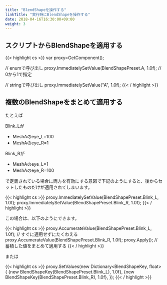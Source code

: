 ```yaml
---
title: "BlendShapeを操作する"
linkTitle: "実行時にBlendShapeを操作する"
date: 2018-04-16T16:30:00+09:00
weight: 3
---
```


## スクリプトからBlendShapeを適用する

{{< highlight cs >}}
var proxy=GetComponent<VRMBlendShapeProxy>();

// enumで呼び出し
proxy.ImmediatelySetValue(BlendShapePreset.A, 1.0f); // 0から1で指定

// stringで呼び出し
proxy.ImmediatelySetValue("A", 1.0f);
{{< / highlight >}}

## 複数のBlendShapeをまとめて適用する

たとえば

Blink_Lが

* MeshAのeye_L=100
* MeshAのeye_R=1

Blink_Rが

* MeshAのeye_L=1
* MeshAのeye_R=100

で定義されている場合に両方を有効にする意図で下記のようにすると、後からセットしたものだけが適用されてしまいます。

{{< highlight cs >}}
proxy.ImmediatelySetValue(BlendShapePreset.Blink_L, 1.0f);
proxy.ImmediatelySetValue(BlendShapePreset.Blink_R, 1.0f);
{{< / highlight >}}

この場合は、以下のようにできます。

{{< highlight cs >}}
proxy.AccumerateValue(BlendShapePreset.Blink_L, 1.0f); // すぐに適用せずにたくわえる
proxy.AccumerateValue(BlendShapePreset.Blink_R, 1.0f);
proxy.Apply(); // 蓄積した値をまとめて適用する
{{< / highlight >}}

または

{{< highlight cs >}}
proxy.SetValues(new Dictionary<BlendShapeKey, float>
{
    {new BlendShapeKey(BlendShapePreset.Blink_L), 1.0f},
    {new BlendShapeKey(BlendShapePreset.Blink_R), 1.0f},
});
{{< / highlight >}}